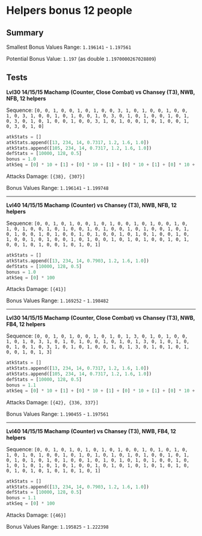 # Helpers bonus 12 people

## Summary

Smallest Bonus Values Range: `1.196141` - `1.197561`

Potential Bonus Value: `1.197` (as double `1.1970000267028809`)

## Tests

**Lvl30 14/15/15 Machamp (Counter, Close Combat) vs Chansey (T3), NWB, NFB, 12 helpers**

Sequence: `[0, 0, 1, 0, 0, 1, 0, 1, 0, 0, 3, 1, 0, 1, 0, 0, 1, 0, 0, 1, 0, 3, 1, 0, 0, 1, 0, 1, 0, 0, 1, 0, 3, 0, 1, 0, 1, 0, 0, 1, 0, 1, 0, 3, 0, 1, 0, 1, 0, 0, 1, 0, 0, 3, 1, 0, 1, 0, 0, 1, 0, 1, 0, 0, 1, 0, 3, 0, 1, 0]`

```python
atkStats = []
atkStats.append([13, 234, 14, 0.7317, 1.2, 1.6, 1.0])
atkStats.append([105, 234, 14, 0.7317, 1.2, 1.6, 1.0])
defStats = [10000, 128, 0.5]
bonus = 1.0
atkSeq = [0] * 10 + [1] + [0] * 10 + [1] + [0] * 10 + [1] + [0] * 10 + [1] + [0] * 9 + [1] + [0] * 12 + [1] + [0] * 3
```

Attacks Damage: `[{38}, {307}]`

Bonus Values Range: `1.196141` - `1.199748`

---

**Lvl40 14/15/15 Machamp (Counter) vs Chansey (T3), NWB, NFB, 12 helpers**

Sequence: `[0, 0, 1, 0, 1, 0, 0, 1, 0, 1, 0, 0, 1, 0, 1, 0, 0, 1, 0, 1, 0, 1, 0, 0, 1, 0, 1, 0, 0, 1, 0, 1, 0, 0, 1, 0, 1, 0, 0, 1, 0, 1, 0, 1, 0, 0, 1, 0, 1, 0, 0, 1, 0, 1, 0, 0, 1, 0, 1, 0, 1, 0, 0, 1, 0, 1, 0, 0, 1, 0, 1, 0, 0, 1, 0, 1, 0, 0, 1, 0, 1, 0, 1, 0, 0, 1, 0, 1, 0, 0, 1, 0, 1, 0, 0, 1, 0, 1, 0, 1]`

```python
atkStats = []
atkStats.append([13, 234, 14, 0.7903, 1.2, 1.6, 1.0])
defStats = [10000, 128, 0.5]
bonus = 1.0
atkSeq = [0] * 100
```

Attacks Damage: `[{41}]`

Bonus Values Range: `1.169252` - `1.198482`

---

**Lvl30 14/15/15 Machamp (Counter, Close Combat) vs Chansey (T3), NWB, FB4, 12 helpers**

Sequence: `[0, 0, 1, 0, 1, 0, 0, 1, 0, 1, 0, 1, 3, 0, 1, 0, 1, 0, 0, 1, 0, 1, 0, 3, 1, 0, 1, 0, 1, 0, 0, 1, 0, 1, 0, 1, 3, 0, 1, 0, 1, 0, 0, 1, 0, 1, 0, 3, 1, 0, 1, 0, 1, 0, 0, 1, 0, 1, 3, 0, 1, 0, 1, 0, 1, 0, 0, 1, 0, 1, 3]`

```python
atkStats = []
atkStats.append([13, 234, 14, 0.7317, 1.2, 1.6, 1.0])
atkStats.append([105, 234, 14, 0.7317, 1.2, 1.6, 1.0])
defStats = [10000, 128, 0.5]
bonus = 1.1
atkSeq = [0] * 10 + [1] + [0] * 10 + [1] + [0] * 10 + [1] + [0] * 10 + [1] + [0] * 9 + [1] + [0] * 12 + [1] + [0] * 3
```

Attacks Damage: `[{42}, {336, 337}]`

Bonus Values Range: `1.190455` - `1.197561`

---

**Lvl40 14/15/15 Machamp (Counter) vs Chansey (T3), NWB, FB4, 12 helpers**

Sequence: `[0, 0, 1, 0, 1, 0, 1, 0, 1, 0, 1, 0, 0, 1, 0, 1, 0, 1, 0, 1, 0, 1, 0, 1, 0, 0, 1, 0, 1, 0, 1, 0, 1, 0, 1, 0, 1, 0, 0, 1, 0, 1, 0, 1, 0, 1, 0, 1, 0, 1, 0, 0, 1, 0, 1, 0, 1, 0, 1, 0, 1, 0, 0, 1, 0, 1, 0, 1, 0, 1, 0, 1, 0, 1, 0, 0, 1, 0, 1, 0, 1, 0, 1, 0, 1, 0, 1, 0, 0, 1, 0, 1, 0, 1, 0, 1, 0, 1, 0, 1]`

```python
atkStats = []
atkStats.append([13, 234, 14, 0.7903, 1.2, 1.6, 1.0])
defStats = [10000, 128, 0.5]
bonus = 1.1
atkSeq = [0] * 100
```

Attacks Damage: `[{46}]`

Bonus Values Range: `1.195825` - `1.222398`
